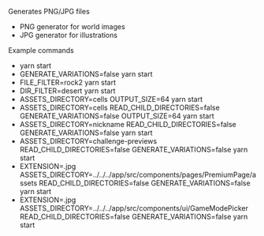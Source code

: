 Generates PNG/JPG files

- PNG generator for world images
- JPG generator for illustrations

Example commands

- yarn start
- GENERATE_VARIATIONS=false yarn start
- FILE_FILTER=rock2 yarn start
- DIR_FILTER=desert yarn start
- ASSETS_DIRECTORY=cells OUTPUT_SIZE=64 yarn start
- ASSETS_DIRECTORY=cells READ_CHILD_DIRECTORIES=false GENERATE_VARIATIONS=false OUTPUT_SIZE=64 yarn start
- ASSETS_DIRECTORY=nickname READ_CHILD_DIRECTORIES=false GENERATE_VARIATIONS=false yarn start
- ASSETS_DIRECTORY=challenge-previews READ_CHILD_DIRECTORIES=false GENERATE_VARIATIONS=false yarn start
- EXTENSION=.jpg ASSETS_DIRECTORY=../../../app/src/components/pages/PremiumPage/assets READ_CHILD_DIRECTORIES=false GENERATE_VARIATIONS=false yarn start
- EXTENSION=.jpg ASSETS_DIRECTORY=../../../app/src/components/ui/GameModePicker READ_CHILD_DIRECTORIES=false GENERATE_VARIATIONS=false yarn start
